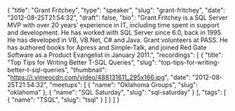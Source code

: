 {
  "title": "Grant Fritchey",
  "type": "speaker",
  "slug": "grant-fritchey",
  "date": "2012-08-25T21:54:32",
  "draft": false,
  "bio": "Grant Fritchey is a SQL Server MVP with over 20 years’ experience in IT, including time spent in support and development. He has worked with SQL Server since 6.0, back in 1995. He has developed in VB, VB.Net, C# and Java. Grant volunteers at PASS. He has authored books for Apress and Simple-Talk, and joined Red Gate Software as a Product Evangelist in January 2011.",
  "recordings": [
    {
      "title": "Top Tips for Writing Better T-SQL Queries",
      "slug": "top-tips-for-writing-better-t-sql-queries",
      "thumbnail": "https://i.vimeocdn.com/video/488131611_295x166.jpg",
      "date": "2012-08-25T21:54:32",
      "meetups": [
        {
          "name": "Oklahoma Groups",
          "slug": "oklahoma"
        },
        {
          "name": "SQL Saturday",
          "slug": "sql-saturday"
        }
      ],
      "tags": [
        {
          "name": "TSQL",
          "slug": "tsql"
        }
      ]
    }
  ]
}